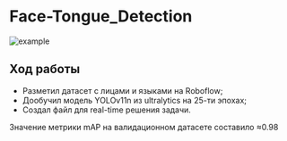 # Face-Tongue_Detection
![example](./example_gif.gif)

## Ход работы
- Разметил датасет с лицами и языками на Roboflow;
- Дообучил модель YOLOv11n из ultralytics на 25-ти эпохах;
- Создал файл для real-time решения задачи.

Значение метрики mAP на валидационном датасете составило ≈0.98
